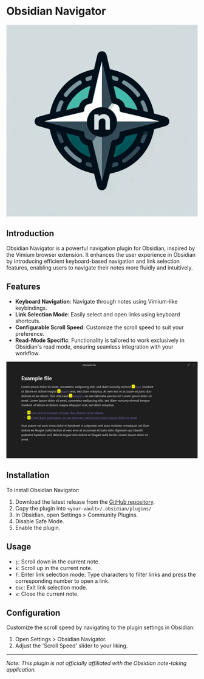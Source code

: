 
# Obsidian Navigator

![Obsidian Navigator Icon](ressources/obsidian-navigator-icon.png)

## Introduction
Obsidian Navigator is a powerful navigation plugin for Obsidian, inspired by the Vimium browser extension. It enhances the user experience in Obsidian by introducing efficient keyboard-based navigation and link selection features, enabling users to navigate their notes more fluidly and intuitively.

## Features
- **Keyboard Navigation**: Navigate through notes using Vimium-like keybindings.
- **Link Selection Mode**: Easily select and open links using keyboard shortcuts.
- **Configurable Scroll Speed**: Customize the scroll speed to suit your preference.
- **Read-Mode Specific**: Functionality is tailored to work exclusively in Obsidian's read mode, ensuring seamless integration with your workflow.

![Screenshot showing the link selection feature](ressources/screenshot1.PNG)

## Installation
To install Obsidian Navigator:
1. Download the latest release from the [GitHub repository](#).
2. Copy the plugin into `<your-vault>/.obsidian/plugins/`
3. In Obsidian, open Settings > Community Plugins.
4. Disable Safe Mode.
5. Enable the plugin.

## Usage
- `j`: Scroll down in the current note.
- `k`: Scroll up in the current note.
- `f`: Enter link selection mode. Type characters to filter links and press the corresponding number to open a link.
- `Esc`: Exit link selection mode.
- `x`: Close the current note.

## Configuration
Customize the scroll speed by navigating to the plugin settings in Obsidian:
1. Open Settings > Obsidian Navigator.
2. Adjust the 'Scroll Speed' slider to your liking.

---

*Note: This plugin is not officially affiliated with the Obsidian note-taking application.*

